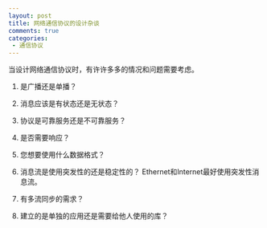 ```yaml
---
layout: post
title: 网络通信协议的设计杂谈
comments: true
categories:
 - 通信协议
---
```


当设计网络通信协议时，有许许多多的情况和问题需要考虑。

1. 是广播还是单播？

2. 消息应该是有状态还是无状态？

3. 协议是可靠服务还是不可靠服务？

4. 是否需要响应？

5. 您想要使用什么数据格式？

6. 消息流是使用突发性的还是稳定性的？
Ethernet和Internet最好使用突发性消息流。

7. 有多流同步的需求？

8. 建立的是单独的应用还是需要给他人使用的库？
